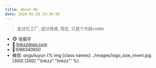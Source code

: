 ```yaml
---
title: About Me
date: 2020-05-28 23:30:10
---
```


> 走过化工厂, 送过快递, 现在, 只是个大龄coder

- 🐵 张振华
- 📧 linkzz@qq.com
- 🐧*1096340650*
- 微信: *anguliuyun*
{% img [class names] ../images/logo_size_invert.jpg [300] [300] '"linkzz" "linkzz"' %}
